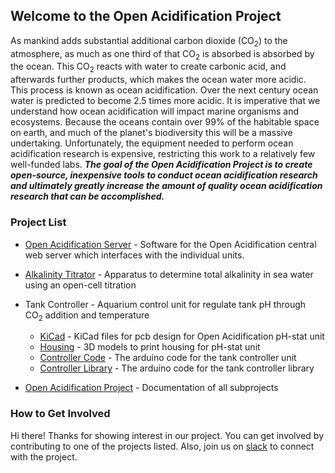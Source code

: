 ## Welcome to the Open Acidification Project

As mankind adds substantial additional carbon dioxide (CO<sub>2</sub>) to the atmosphere, as much as one third of that CO<sub>2</sub> is absorbed is absorbed by the ocean.
This CO<sub>2</sub> reacts with water to create carbonic acid, and afterwards further products, which makes the ocean water more acidic.
This process is known as ocean acidification. 
Over the next century ocean water is predicted to become 2.5 times more acidic.
It is imperative that we understand how ocean acidification will impact marine organisms and ecosystems.
Because the oceans contain over 99% of the habitable space on earth, and much of the planet's biodiversity this will be a massive undertaking.
Unfortunately, the equipment needed to perform ocean acidification research is expensive, restricting this work to a relatively few well-funded labs.
***The goal of the Open Acidification Project is to create open-source, inexpensive tools to conduct ocean acidification research and ultimately greatly increase the amount of quality ocean acidification research that can be accomplished.***

### Project List

* [Open Acidification Server](https://github.com/Open-Acidification/Open_Acidification_Server) - Software for the Open Acidification central web server which interfaces with the individual units.
* [Alkalinity Titrator](https://github.com/Open-Acidification/alkalinity-titrator) - Apparatus to determine total alkalinity in sea water using an open-cell titration
* Tank Controller - Aquarium control unit for regulate tank pH through CO<sub>2</sub> addition and temperature
  * [KiCad](https://github.com/Open-Acidification/TankController-KiCad) - KiCad files for pcb design for Open Acidification pH-stat unit
  * [Housing](https://github.com/Open-Acidification/TankController-Housing) - 3D models to print housing for pH-stat unit
  * [Controller Code](https://github.com/Open-Acidification/TankController) - The arduino code for the tank controller unit
  * [Controller Library](https://github.com/Open-Acidification/TankControllerLib) - The arduino code for the tank controller library

* [Open Acidification Project](https://github.com/Open-Acidification/Open-Acidification.github.io) - Documentation of all subprojects

### How to Get Involved

Hi there! Thanks for showing interest in our project.
You can get involved by contributing to one of the projects listed.
Also, join us on [slack](https://join.slack.com/t/openacidification/signup) to connect with the project.
